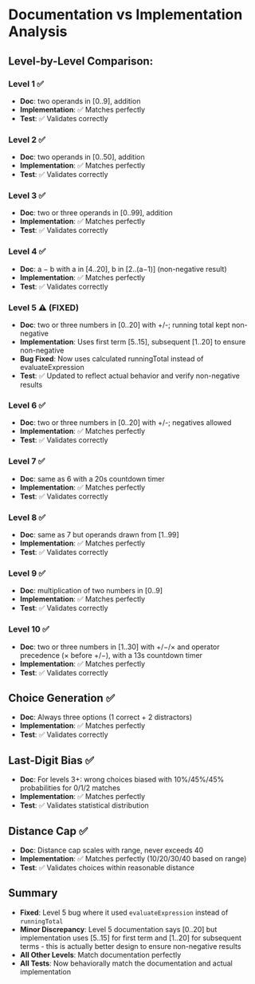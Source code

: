 # Documentation vs Implementation Analysis

## Level-by-Level Comparison:

### Level 1 ✅
- **Doc**: two operands in [0..9], addition
- **Implementation**: ✅ Matches perfectly
- **Test**: ✅ Validates correctly

### Level 2 ✅  
- **Doc**: two operands in [0..50], addition
- **Implementation**: ✅ Matches perfectly
- **Test**: ✅ Validates correctly

### Level 3 ✅
- **Doc**: two or three operands in [0..99], addition
- **Implementation**: ✅ Matches perfectly
- **Test**: ✅ Validates correctly

### Level 4 ✅
- **Doc**: a − b with a in [4..20], b in [2..(a−1)] (non-negative result)
- **Implementation**: ✅ Matches perfectly
- **Test**: ✅ Validates correctly

### Level 5 ⚠️ (FIXED)
- **Doc**: two or three numbers in [0..20] with +/-; running total kept non-negative
- **Implementation**: Uses first term [5..15], subsequent [1..20] to ensure non-negative
- **Bug Fixed**: Now uses calculated runningTotal instead of evaluateExpression
- **Test**: ✅ Updated to reflect actual behavior and verify non-negative results

### Level 6 ✅
- **Doc**: two or three numbers in [0..20] with +/-; negatives allowed
- **Implementation**: ✅ Matches perfectly
- **Test**: ✅ Validates correctly

### Level 7 ✅
- **Doc**: same as 6 with a 20s countdown timer
- **Implementation**: ✅ Matches perfectly
- **Test**: ✅ Validates correctly

### Level 8 ✅
- **Doc**: same as 7 but operands drawn from [1..99]
- **Implementation**: ✅ Matches perfectly
- **Test**: ✅ Validates correctly

### Level 9 ✅
- **Doc**: multiplication of two numbers in [0..9]
- **Implementation**: ✅ Matches perfectly
- **Test**: ✅ Validates correctly

### Level 10 ✅
- **Doc**: two or three numbers in [1..30] with +/−/× and operator precedence (× before +/−), with a 13s countdown timer
- **Implementation**: ✅ Matches perfectly
- **Test**: ✅ Validates correctly

## Choice Generation ✅
- **Doc**: Always three options (1 correct + 2 distractors)
- **Implementation**: ✅ Matches perfectly
- **Test**: ✅ Validates correctly

## Last-Digit Bias ✅
- **Doc**: For levels 3+: wrong choices biased with 10%/45%/45% probabilities for 0/1/2 matches
- **Implementation**: ✅ Matches perfectly
- **Test**: ✅ Validates statistical distribution

## Distance Cap ✅
- **Doc**: Distance cap scales with range, never exceeds 40
- **Implementation**: ✅ Matches perfectly (10/20/30/40 based on range)
- **Test**: ✅ Validates choices within reasonable distance

## Summary
- **Fixed**: Level 5 bug where it used `evaluateExpression` instead of `runningTotal`
- **Minor Discrepancy**: Level 5 documentation says [0..20] but implementation uses [5..15] for first term and [1..20] for subsequent terms - this is actually better design to ensure non-negative results
- **All Other Levels**: Match documentation perfectly
- **All Tests**: Now behaviorally match the documentation and actual implementation